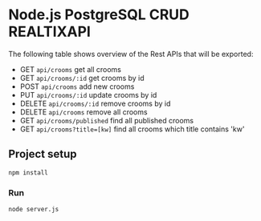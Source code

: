 # Node.js PostgreSQL CRUD REALTIXAPI

The following table shows overview of the Rest APIs that will be exported:

- GET     `api/crooms`	            get all crooms
- GET     `api/crooms/:id`         get crooms by id
- POST    `api/crooms`             add new crooms
- PUT     `api/crooms/:id`         update crooms by id
- DELETE  `api/crooms/:id`         remove crooms by id
- DELETE  `api/crooms`             remove all crooms
- GET     `api/crooms/published`   find all published crooms
- GET     `api/crooms?title=[kw]`  find all crooms which title contains 'kw'

## Project setup
```
npm install
```

### Run
```
node server.js
```